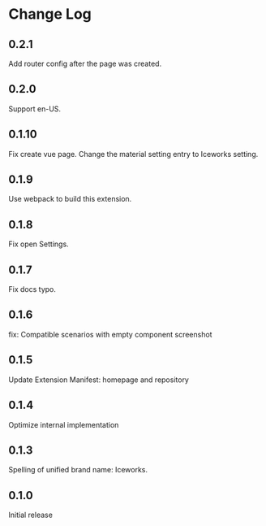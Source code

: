 # Change Log

## 0.2.1

Add router config after the page was created.

## 0.2.0

Support en-US.

## 0.1.10

Fix create vue page.
Change the material setting entry to Iceworks setting. 

## 0.1.9

Use webpack to build this extension.

## 0.1.8

Fix open Settings.

## 0.1.7

Fix docs typo.

## 0.1.6

fix: Compatible scenarios with empty component screenshot

## 0.1.5

Update Extension Manifest: homepage and repository

## 0.1.4

Optimize internal implementation

## 0.1.3

Spelling of unified brand name: Iceworks.

## 0.1.0

Initial release
